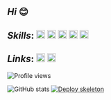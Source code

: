 ## *Hi* :blush:

## *Skills*: [<img height="20" width="20" src="https://cdn.jsdelivr.net/npm/simple-icons@v4/icons/python.svg" />](https://www.python.org/) [<img height="20" width="20" src="https://cdn.jsdelivr.net/npm/simple-icons@v4/icons/flask.svg"/>](https://flask.palletsprojects.com/en/1.1.x/) [<img height="20" width="20" src="https://cdn.jsdelivr.net/npm/simple-icons@v4/icons/docker.svg" />](https://www.docker.com/) [<img height="20" width="20" src="https://cdn.jsdelivr.net/npm/simple-icons@v4/icons/nginx.svg" />](https://nginx.org/) [<img height="20" width="20" src="https://cdn.jsdelivr.net/npm/simple-icons@v4/icons/mysql.svg" />](https://www.mysql.com/)

## *Links*: [<img src='https://cdn.jsdelivr.net/npm/simple-icons@3.0.1/icons/telegram.svg' alt='telegram' height='20'>](https://t.me/JayseSs) [<img src='https://cdn.jsdelivr.net/npm/simple-icons@3.0.1/icons/gmail.svg' alt='telegram' height='20'>](mailto:vladislavolshansky2704@gmail.com)

![Profile views](https://gpvc.arturio.dev/JaysesS)

![GitHub stats](https://github-readme-stats.vercel.app/api?username=JaysesS&show_icons=true&theme=gotham)
[![Deploy skeleton](https://github-readme-stats.vercel.app/api/pin/?username=JaysesS&repo=deploy_skeleton&show_icons=true&theme=gotham)](https://github.com/JaysesS/deploy_skeleton)
